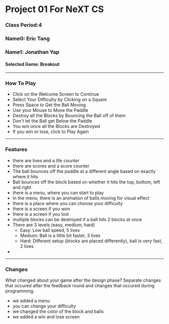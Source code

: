 # Project 01 For NeXT CS
### Class Period:4
### Name0: Eric Tang
### Name1: Jonathan Yap
#### Selected Game: Breakout
---

### How To Play

- Click on the Welcome Screen to Continue
- Select Your Difficulty by Clicking on a Square
- Press Space to Get the Ball Moving
- Use your Mouse to Move the Paddle
- Destroy all the Blocks by Bouncing the Ball off of them
- Don't let the Ball get Below the Paddle
- You win once all the Blocks are Destroyed
- If you win or lose, click to Play Again

---

### Features

- there are lives and a life counter
- there are scores and a score counter
- The ball bounces off the paddle at a different angle based on exactly where it hits
- Ball bounces off the block based on whether it hits the top, bottom, left and right
- there is a menu, where you can start to play
- In the menu, there is an animation of balls moving for visual effect
- there is a place where you can choose your difficulty
- there is a screen if you won
- there is a screen if you lost
- multiple blocks can be destroyed if a ball hits 2 blocks at once
- There are 3 levels (easy, medium, hard)
  - Easy: Low ball speed, 5 lives
  - Medium: Ball is a little bit faster, 3 lives
  - Hard: Different setup (blocks are placed differently), ball is very fast, 2 lives
- 


---

### Changes
What changed about your game after the design phase? Separate changes that occured after the feedback round and changes that occured during programming.

- we added a menu
- you can change your difficulty
- we changed the color of the block and balls
- we added a win and lose screen
